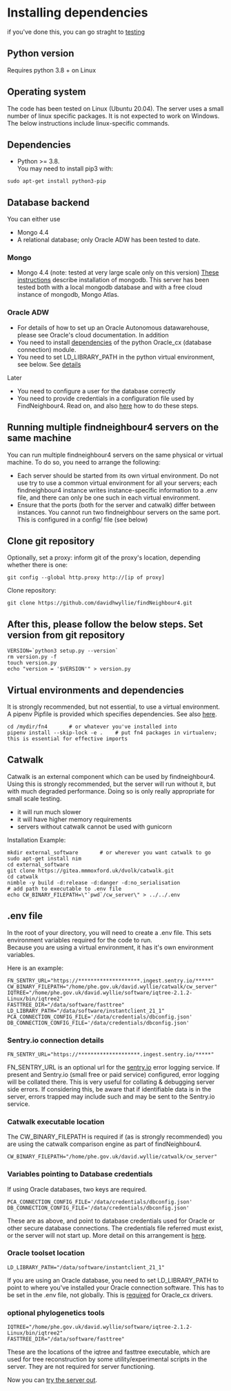 Installing dependencies
=============================================
if you've done this, you can go straght to [testing](Testing.md)

Python version
--------------
Requires python 3.8 + on Linux

Operating system
----------------
The code has been tested on Linux (Ubuntu 20.04).  The server uses a small number of linux specific packages.  It is not expected to work on Windows. 
The below instructions include linux-specific commands.

Dependencies
------------
* Python >= 3.8.  
You may need to install pip3 with: 
```
sudo apt-get install python3-pip
```

Database backend
----------------
You can either use 
* Mongo 4.4
* A relational database; only Oracle ADW has been tested to date.

### Mongo
* Mongo 4.4 (note: tested at very large scale only on this version)
[These instructions](mongoinstall.md) describe installation of mongodb.
This server has been tested both with a local mongodb database and with a free cloud instance of mongodb, Mongo Atlas.

### Oracle ADW
* For details of how to set up an Oracle Autonomous datawarehouse, please see Oracle's cloud documentation.
In addition
* You need to install [dependencies]((https://cx-oracle.readthedocs.io/en/latest/user_guide/initialization.html)) of the python Oracle_cx (database connection) module. 
* You need to set LD_LIBRARY_PATH in the python virtual environment, see below.
See [details](configuring_oracle_connections.md)  

Later
* You need to configure a user for the database correctly
* You need to provide credentials in a configuration file used by FindNeighbour4.
Read on, and also [here](configuring_oracle_connections.md) how to do these steps.  

Running multiple findneighbour4 servers on the same machine
-----------------------------------------------------------
You can run multiple findneighbour4 servers on the same physical or virtual machine.  To do so, you need to arrange the following:
* Each server should be started from its own virtual environment.  Do not use try to use a common virtual environment for all your servers; each findneighbour4 instance writes instance-specific information to a .env file, and there can only be one such in each virtual environment.
* Ensure that the ports (both for the server and catwalk) differ between instances.  You cannot run two findneighbour servers on the same port.  This is configured in a config/ file (see below)

Clone git repository
---------------------
Optionally, set a proxy: inform git of the proxy's location, depending whether there is one:
```
git config --global http.proxy http://[ip of proxy]
```

Clone repository:
```
git clone https://github.com/davidhwyllie/findNeighbour4.git
```

After this, please follow the below steps.
Set version from git repository
------------
```
VERSION=`python3 setup.py --version`
rm version.py -f
touch version.py
echo "version = '$VERSION'" > version.py
```


Virtual environments and dependencies
-------------------------------------
It is strongly recommended, but not essential, to use a virtual environment.
A pipenv Pipfile is provided which specifies dependencies.  See also [here](dependencies.md).

```
cd /mydir/fn4       # or whatever you've installed into
pipenv install --skip-lock -e .    # put fn4 packages in virtualenv; this is essential for effective imports

```

Catwalk
--------
Catwalk is an external component which can be used by findneighbour4.  Using this is strongly recommended, but the server will run without it, but with much degraded performance.  Doing so is only really appropriate for small scale testing.
* it will run much slower
* it will have higher memory requirements
* servers without catwalk cannot be used with gunicorn  

Installation Example:

```
mkdir external_software       # or wherever you want catwalk to go
sudo apt-get install nim
cd external_software
git clone https://gitea.mmmoxford.uk/dvolk/catwalk.git
cd catwalk
nimble -y build -d:release -d:danger -d:no_serialisation
# add path to executable to .env file 
echo CW_BINARY_FILEPATH=\"`pwd`/cw_server\" > ../../.env
```

.env file
---------

In the root of your directory, you will need to create a .env file.  This sets environment variables required for the code to run.   
Because you are using a virtual environment, it has it's own environment variables.

Here is an example:
```
FN_SENTRY_URL="https://********************.ingest.sentry.io/*****"
CW_BINARY_FILEPATH="/home/phe.gov.uk/david.wyllie/catwalk/cw_server"
IQTREE="/home/phe.gov.uk/david.wyllie/software/iqtree-2.1.2-Linux/bin/iqtree2"
FASTTREE_DIR="/data/software/fasttree"
LD_LIBRARY_PATH="/data/software/instantclient_21_1"
PCA_CONNECTION_CONFIG_FILE='/data/credentials/dbconfig.json'
DB_CONNECTION_CONFIG_FILE='/data/credentials/dbconfig.json'
```
### Sentry.io connection details
```
FN_SENTRY_URL="https://********************.ingest.sentry.io/*****"
```

FN_SENTRY_URL is an optional url for the [sentry.io](sentry.io) error logging service.  If present and Sentry.io (small free or paid service) configured, error logging will be collated there.    This is very useful for collating  & debugging server side errors.   If considering this, be aware that if identifiable data is in the server, errors trapped may include such and may be sent to the Sentry.io service. 

### Catwalk executable location
The CW_BINARY_FILEPATH is required if (as is strongly recommended) you are using the catwalk comparison engine as part of findNeighbour4.
```
CW_BINARY_FILEPATH="/home/phe.gov.uk/david.wyllie/catwalk/cw_server"
```

### Variables pointing to Database credentials
If using Oracle databases, two keys are required.  
```
PCA_CONNECTION_CONFIG_FILE='/data/credentials/dbconfig.json'
DB_CONNECTION_CONFIG_FILE='/data/credentials/dbconfig.json'
```
These are as above, and point to database credentials used for Oracle or other secure database connections.  The credentials file referred must exist, or the server will not start up.
More detail on this arrangement is [here](database_credentials.md).



### Oracle toolset location
```
LD_LIBRARY_PATH="/data/software/instantclient_21_1"
```
If you are using an Oracle database, you need to set LD_LIBRARY_PATH to point to where you've installed your Oracle connection software.  This has to be set in the .env file, not globally.  This is [required](https://cx-oracle.readthedocs.io/en/latest/user_guide/initialization.html) for Oracle_cx drivers.


### optional phylogenetics tools
```
IQTREE="/home/phe.gov.uk/david.wyllie/software/iqtree-2.1.2-Linux/bin/iqtree2"
FASTTREE_DIR="/data/software/fasttree"
```
These are the locations of the iqtree and fasttree executable, which are used for tree reconstruction by some utility/experimental scripts in the server.  They are not required for server functioning.

Now you can [try the server out](Testing.md).
